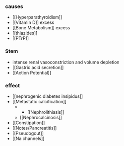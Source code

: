 ### causes
- [[Hyperparathyroidism]]
- [[Vitamin D]] excess
- [[Bone Metabolism]] excess 
- [[thiazides]] 
- [[PTrP]] 
### Stem
- intense renal vasoconstriction and volume depletion
- [[Gastric acid secretion]]
- [[Action Potential]] 

### effect
- [[nephrogenic diabetes insipidus]]
- [[Metastatic calcification]]
	- - [[Nephrolithiasis]]
	- [[Nephrocalcinosis]]
- [[Constipation]] 
- [[Notes/Pancreatitis]] 
- [[Pseudogout]] 
- [[Na channels]] 
